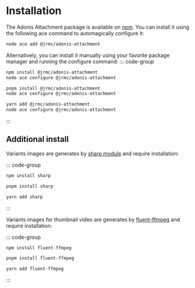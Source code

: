 # Installation

The Adonis Attachment package is available on [npm](https://www.npmjs.com/package/@jrmc/adonis-attachment). 
You can install it using the following ace command to automagically configure it:
```sh
node ace add @jrmc/adonis-attachment
```

Alternatively, you can install it manually using your favorite package manager and running the configure command:
::: code-group

```sh [npm]
npm install @jrmc/adonis-attachment
node ace configure @jrmc/adonis-attachment
```
```sh [pnpm]
pnpm install @jrmc/adonis-attachment
node ace configure @jrmc/adonis-attachment
```
```sh [yarn]
yarn add @jrmc/adonis-attachment
node ace configure @jrmc/adonis-attachment
```
:::


## Additional install

Variants images are generates by [sharp module](https://sharp.pixelplumbing.com) and require installation:

::: code-group
```sh [npm]
npm install sharp
```
```sh [pnpm]
pnpm install sharp
```
```sh [yarn]
yarn add sharp
```
:::


Variants images for thumbnail video are generates by [fluent-ffmpeg](https://www.npmjs.com/package/fluent-ffmpeg) and require installation:

::: code-group
```sh [npm]
npm install fluent-ffmpeg
```
```sh [pnpm]
pnpm install fluent-ffmpeg
```
```sh [yarn]
yarn add fluent-ffmpeg
```
:::
